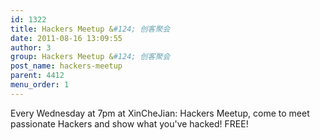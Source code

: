 ```yaml
---
id: 1322
title: Hackers Meetup &#124; 创客聚会
date: 2011-08-16 13:09:55
author: 3
group: Hackers Meetup &#124; 创客聚会
post_name: hackers-meetup
parent: 4412
menu_order: 1
---
```


Every Wednesday at 7pm at XinCheJian: Hackers Meetup, come to meet passionate Hackers and show what you've hacked! FREE!